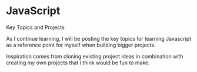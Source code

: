 # JavaScript
Key Topics and Projects

As I continue learning, I will be posting the key topics for learning Javascript as a reference point for myself when building bigger projects.

Inspiration comes from cloning existing project ideas in combination with creating my own projects that I think would be fun to make.
